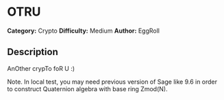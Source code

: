 # OTRU
**Category:** Crypto
**Difficulty:** Medium
**Author:** EggRoll

## Description
AnOther crypTo foR U :)

Note. In local test, you may need previous version of Sage like 9.6 in order to construct Quaternion algebra with base ring Zmod(N).
